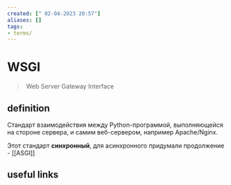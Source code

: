 ```yaml
---
created: [" 02-04-2023 20:57"]
aliases: []
tags:
- terms/
---
```


# WSGI

>  Web Server Gateway Interface

## definition

Cтандарт взаимодействия между Python-программой, выполняющейся на стороне сервера, и самим веб-сервером, например Apache/Nginx.

Этот стандарт **синхронный**, для асинхронного придумали продолжение - [[ASGI]]

## useful links

